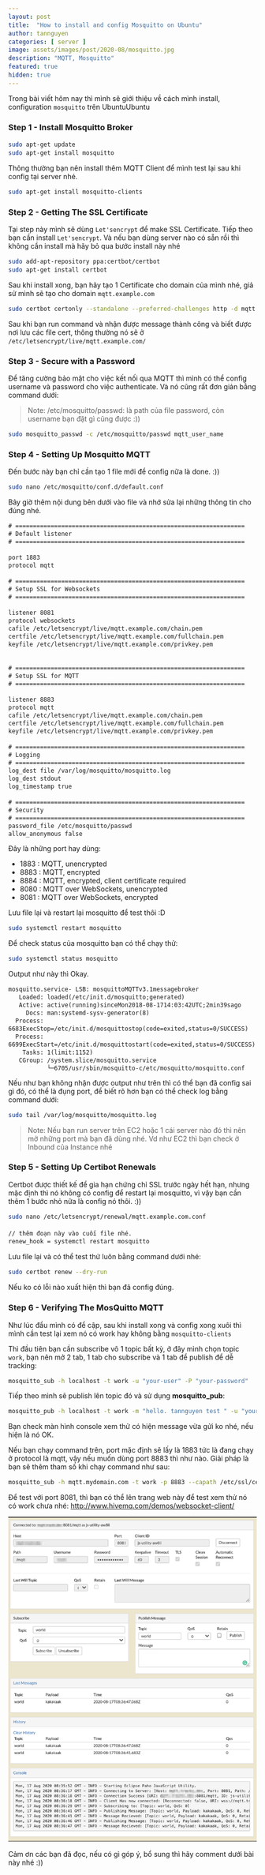```yaml
---
layout: post
title:  "How to install and config Mosquitto on Ubuntu"
author: tannguyen
categories: [ server ]
image: assets/images/post/2020-08/mosquitto.jpg
description: "MQTT, Mosquitto"
featured: true
hidden: true
---
```


Trong bài viết hôm nay thì mình sẽ giới thiệu về cách mình install, configuration `mosquitto` trên UbuntuUbuntu

### Step 1 - Install Mosquitto Broker

```bash
sudo apt-get update
sudo apt-get install mosquitto
```

Thông thường bạn nên install thêm MQTT Client để mình test lại sau khi config tại server nhé.

```bash
sudo apt-get install mosquitto-clients
```

### Step 2 - Getting The SSL Certificate

Tại step này mình sẽ dùng `Let'sencrypt` để make SSL Certificate. Tiếp theo bạn cần install `Let'sencrypt`. Và nếu bạn dùng server nào có sẵn rồi thì không cần install mà hãy bỏ qua bước install này nhé

```bash
sudo add-apt-repository ppa:certbot/certbot
sudo apt-get install certbot
```

Sau khi install xong, bạn hãy tạo 1 Certificate cho domain của mình nhé, giả sử mình sẽ tạo cho domain `mqtt.example.com`

```bash
sudo certbot certonly --standalone --preferred-challenges http -d mqtt.example.com
```

Sau khi bạn run command và nhận được message thành công và biết được nơi lưu các file cert, thông thường nó sẽ ở `/etc/letsencrypt/live/mqtt.example.com/`

### Step 3 - Secure with a Password

Để tăng cường bảo mật cho việc kết nối qua MQTT thì mình có thể config username và password cho việc authenticate. Và nó cũng rất đơn giản bằng command dưới:

> Note: /etc/mosquitto/passwd: là path của file password, còn username bạn đặt gì cũng được :))


```bash
sudo mosquitto_passwd -c /etc/mosquitto/passwd mqtt_user_name
```

### Step 4 - Setting Up Mosquitto MQTT

Đến bước này bạn chỉ cần tạo 1 file mới để config nữa là done. :))

```bash
sudo nano /etc/mosquitto/conf.d/default.conf
```

Bây giờ thêm nội dung bên dưới vào file và nhớ sửa lại những thông tin cho đúng nhé. 

```text
# =================================================================
# Default listener
# =================================================================

port 1883
protocol mqtt

# =================================================================
# Setup SSL for Websockets
# =================================================================

listener 8081
protocol websockets
cafile /etc/letsencrypt/live/mqtt.example.com/chain.pem
certfile /etc/letsencrypt/live/mqtt.example.com/fullchain.pem
keyfile /etc/letsencrypt/live/mqtt.example.com/privkey.pem


# =================================================================
# Setup SSL for MQTT
# =================================================================

listener 8883
protocol mqtt
cafile /etc/letsencrypt/live/mqtt.example.com/chain.pem
certfile /etc/letsencrypt/live/mqtt.example.com/fullchain.pem
keyfile /etc/letsencrypt/live/mqtt.example.com/privkey.pem

# =================================================================
# Logging
# =================================================================
log_dest file /var/log/mosquitto/mosquitto.log
log_dest stdout
log_timestamp true

# =================================================================
# Security
# =================================================================
password_file /etc/mosquitto/passwd
allow_anonymous false
```

Đây là những port hay dùng:

* 1883 : MQTT, unencrypted
* 8883 : MQTT, encrypted
* 8884 : MQTT, encrypted, client certificate required
* 8080 : MQTT over WebSockets, unencrypted
* 8081 : MQTT over WebSockets, encrypted

Lưu file lại và restart lại mosquitto để test thôi :D 
```bash
sudo systemctl restart mosquitto
```

Để check status của mosquitto bạn có thể chạy thử:

```bash
sudo systemctl status mosquitto
```

Output như này thì Okay.

```text
mosquitto.service- LSB: mosquittoMQTTv3.1messagebroker
   Loaded: loaded(/etc/init.d/mosquitto;generated)
   Active: active(running)sinceMon2018-08-1714:03:42UTC;2min39sago
     Docs: man:systemd-sysv-generator(8)
  Process: 6683ExecStop=/etc/init.d/mosquittostop(code=exited,status=0/SUCCESS)
  Process: 6699ExecStart=/etc/init.d/mosquittostart(code=exited,status=0/SUCCESS)
    Tasks: 1(limit:1152)
   CGroup: /system.slice/mosquitto.service
           └─6705/usr/sbin/mosquitto-c/etc/mosquitto/mosquitto.conf
```

Nếu như bạn không nhận được output như trên thì có thể bạn đã config sai gì đó, có thể là đụng port, để biết rõ hơn bạn có thể check log bằng command dưới:

```bash
sudo tail /var/log/mosquitto/mosquitto.log
```

> Note: Nếu bạn run server trên EC2 hoặc 1 cái server nào đó thì nên mở những port mà bạn đã dùng nhé. Vd như EC2 thì bạn check ở Inbound của Instance nhé

### Step 5 - Setting Up Certibot Renewals

Certbot được thiết kế để gia hạn chứng chỉ SSL trước ngày hết hạn, nhưng mặc định thì nó không có config để restart lại mosquitto, vì vậy bạn cần thêm 1 bước nhỏ nữa là config nó thôi. :))

```bash
sudo nano /etc/letsencrypt/renewal/mqtt.example.com.conf

// thêm đoạn này vào cuối file nhé.
renew_hook = systemctl restart mosquitto
```

Lưu file lại và có thể test thử luôn bằng command dưới nhé:

```bash
sudo certbot renew --dry-run
```

Nếu ko có lỗi nào xuất hiện thì bạn đã config đúng.

### Step 6  - Verifying The MosQuitto MQTT

Như lúc đầu mình có đề cập, sau khi install xong và config xong xuôi thì mình cần test lại xem nó có work hay không bằng `mosquitto-clients`

Thì đầu tiên bạn cần subscribe vô 1 topic bất kỳ, ở đây mình chọn topic `work`, bạn nên mở 2 tab, 1 tab cho subscribe và 1 tab để publish để dễ tracking:

```bash
mosquitto_sub -h localhost -t work -u "your-user" -P "your-password"
```

Tiếp theo mình sẽ publish lên topic đó và sử dụng **mosquitto_pub**:

```bash
mosquitto_pub -h localhost -t work -m "hello. tannguyen test " -u "your-user" -P "your-password"
```

Bạn check màn hình console xem thử có hiện message vừa gửi ko nhé, nếu hiện là nó OK.

Nếu bạn chạy command trên, port mặc định sẽ lấy là 1883 tức là đang chạy ở protocol là mqtt, vậy nếu muốn dùng port 8883 thì như nào. Giải  pháp là bạn sẽ thêm tham số khi chạy command như sau:

```bash
mosquitto_sub -h mqtt.mydomain.com -t work -p 8883 --capath /etc/ssl/certs/ -u "your-username" -P "your-password"
```

Để test với port 8081, thì bạn có thể lên trang web này để test xem thử nó có work chưa nhé: http://www.hivemq.com/demos/websocket-client/

![MQTT Connected](/assets/images/post/2020-08/mqtt.png)


Cảm ơn các bạn đã đọc, nếu có gì góp ý, bổ sung thì hãy comment dưới bài này nhé  :))
